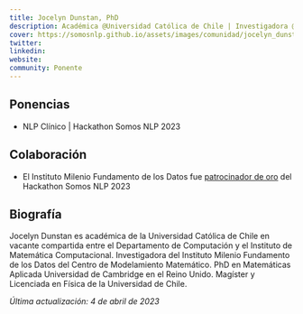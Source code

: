 ```yaml
---
title: Jocelyn Dunstan, PhD
description: Académica @Universidad Católica de Chile | Investigadora @IMFD
cover: https://somosnlp.github.io/assets/images/comunidad/jocelyn_dunstan.jpg
twitter: 
linkedin: 
website: 
community: Ponente
---
```


## Ponencias

- NLP Clínico | Hackathon Somos NLP 2023

<EventSummary
    description="La idea es explicar por qué es un dominio interesante y sus desafíos actuales. Al asistir a esta charla aprenderás sobre las tareas clásicas de NLP en medicina y los avances en NLP clínico en Chile."
    poster="https://somosnlp.github.io/assets/images/eventos/230404_nlp_clinico.png"
    video="https://www.youtube.com/embed/GQbF1MypKIg"
    name=""
    website=""
    twitter=""
    linkedin=""
    github=""
    bio="Jocelyn Dunstan es académica de la Universidad Católica de Chile en vacante compartida entre el Departamento de Computación y el Instituto de Matemática Computacional. Investigadora del Instituto Milenio Fundamento de los Datos del Centro de Modelamiento Matemático. PhD en Matemáticas Aplicada Universidad de Cambridge en el Reino Unido. Magíster y Licenciada en Física de la Universidad de Chile."
    hide_personal_info=True
/>

## Colaboración

- El Instituto Milenio Fundamento de los Datos fue [patrocinador de oro](https://somosnlp.org/blog/anuncio-patrocinios) del Hackathon Somos NLP 2023


## Biografía

Jocelyn Dunstan es académica de la Universidad Católica de Chile en vacante compartida entre el Departamento de Computación y el Instituto de Matemática Computacional. Investigadora del Instituto Milenio Fundamento de los Datos del Centro de Modelamiento Matemático. PhD en Matemáticas Aplicada Universidad de Cambridge en el Reino Unido. Magíster y Licenciada en Física de la Universidad de Chile.

*Última actualización: 4 de abril de 2023*
